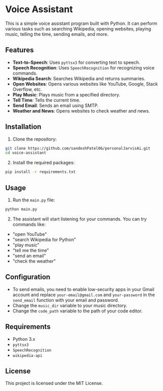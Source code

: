 
# Voice Assistant

This is a simple voice assistant program built with Python. It can perform various tasks such as searching Wikipedia, opening websites, playing music, telling the time, sending emails, and more.

## Features

- **Text-to-Speech**: Uses `pyttsx3` for converting text to speech.
- **Speech Recognition**: Uses `SpeechRecognition` for recognizing voice commands.
- **Wikipedia Search**: Searches Wikipedia and returns summaries.
- **Open Websites**: Opens various websites like YouTube, Google, Stack Overflow, etc.
- **Play Music**: Plays music from a specified directory.
- **Tell Time**: Tells the current time.
- **Send Email**: Sends an email using SMTP.
- **Weather and News**: Opens websites to check weather and news.

## Installation

1. Clone the repository:

```bash
git clone https://github.com/sandeshPatel06/personalJarvisAi.git
cd voice-assistant
```

2. Install the required packages:

```bash
pip install -r requirements.txt
```

## Usage

1. Run the `main.py` file:

```bash
python main.py
```

2. The assistant will start listening for your commands. You can try commands like:

- "open YouTube"
- "search Wikipedia for Python"
- "play music"
- "tell me the time"
- "send an email"
- "check the weather"

## Configuration

- To send emails, you need to enable low-security apps in your Gmail account and replace `your-email@gmail.com` and `your-password` in the `send_email` function with your email and password.
- Change the `music_dir` variable to your music directory.
- Change the `code_path` variable to the path of your code editor.

## Requirements

- Python 3.x
- `pyttsx3`
- `SpeechRecognition`
- `wikipedia-api`

## License
 
This project is licensed under the MIT License.
